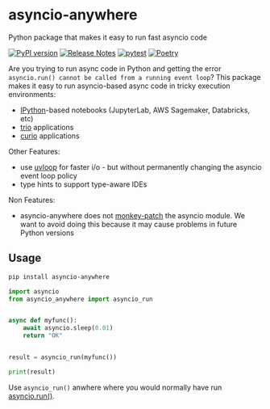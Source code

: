 # asyncio-anywhere
Python package that makes it easy to run fast asyncio code

[![PyPI version](https://badge.fury.io/py/asyncio-anywhere.svg)](https://badge.fury.io/py/asyncio-anywhere)
[![Release Notes](https://img.shields.io/github/release/novex-ai/asyncio-anywhere)](https://github.com/novex-ai/asyncio-anywhere/releases)
[![pytest](https://github.com/novex-ai/asyncio-anywhere/actions/workflows/pytest.yml/badge.svg?branch=main)](https://github.com/novex-ai/asyncio-anywhere/actions/workflows/pytest.yml)
[![Poetry](https://img.shields.io/endpoint?url=https://python-poetry.org/badge/v0.json)](https://python-poetry.org/)

Are you trying to run async code in Python and getting the error
`asyncio.run() cannot be called from a running event loop`?
This package makes it easy to run asyncio-based async code in tricky execution environments:

- [IPython](https://ipython.readthedocs.io/en/stable/)-based notebooks (JupyterLab, AWS Sagemaker, Databricks, etc)
- [trio](https://trio.readthedocs.io/en/stable/) applications
- [curio](https://curio.readthedocs.io/en/latest/) applications

Other Features:
- use [uvloop](https://github.com/MagicStack/uvloop) for faster i/o - but without permanently changing the asyncio event loop policy
- type hints to support type-aware IDEs

Non Features:
- asyncio-anywhere does not [monkey-patch](https://github.com/erdewit/nest_asyncio) the asyncio module.  We want to avoid doing this because it may cause problems in future Python versions

## Usage

```sh
pip install asyncio-anywhere
```

```python
import asyncio
from asyncio_anywhere import asyncio_run


async def myfunc():
    await asyncio.sleep(0.01)
    return "OK"


result = asyncio_run(myfunc())

print(result)
```

Use `asyncio_run()` anwhere where you would normally have run [asyncio.run()](https://docs.python.org/3/library/asyncio-runner.html#asyncio.run).
